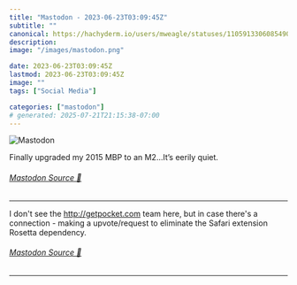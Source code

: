 ```yaml
---
title: "Mastodon - 2023-06-23T03:09:45Z"
subtitle: ""
canonical: https://hachyderm.io/users/mweagle/statuses/110591330608549096
description:
image: "/images/mastodon.png"

date: 2023-06-23T03:09:45Z
lastmod: 2023-06-23T03:09:45Z
image: ""
tags: ["Social Media"]

categories: ["mastodon"]
# generated: 2025-07-21T21:15:38-07:00
---
```

![Mastodon](/images/mastodon.png)

<p>Finally upgraded my 2015 MBP to an M2…It’s eerily quiet.</p>


###### [Mastodon Source 🐘](https://hachyderm.io/@mweagle/110591330608549096)

___

<p>I don&#39;t see the <a href="http://getpocket.com" target="_blank" rel="nofollow noopener noreferrer" translate="no"><span class="invisible">http://</span><span class="">getpocket.com</span><span class="invisible"></span></a> team here, but in case there&#39;s a connection - making a upvote/request to eliminate the Safari extension Rosetta dependency.</p>


###### [Mastodon Source 🐘](https://hachyderm.io/@mweagle/110594345510147759)

___
